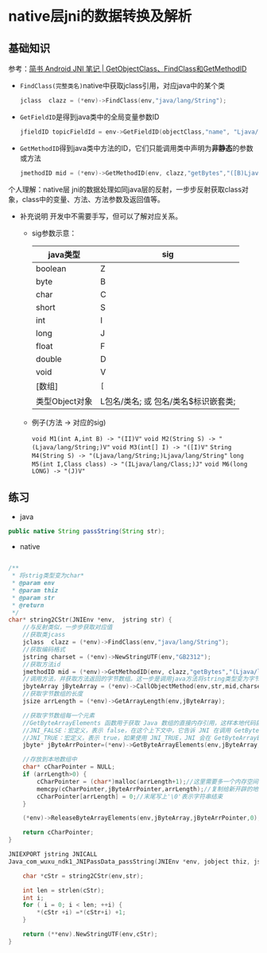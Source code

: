 # native层jni的数据转换及解析

## 基础知识

参考：[简书 Android JNI 笔记 | GetObjectClass、FindClass和GetMethodID](https://www.jianshu.com/p/dddb0ccd476a)

* `FindClass(完整类名)`native中获取jclass引用，对应java中的某个类

    ```c
    jclass  clazz = (*env)->FindClass(env,"java/lang/String");
    ```

* `GetFieldID`是得到java类中的全局变量参数ID

    ```c
    jfieldID topicFieldId = env->GetFieldID(objectClass,"name", "Ljava/lang/String;"); 
    ```

* `GetMethodID`得到java类中方法的ID，它们只能调用类中声明为**非静态**的参数或方法  

    ```c
    jmethodID mid = (*env)->GetMethodID(env, clazz,"getBytes","([B)Ljava/lang/String;")
    ```

个人理解：native层 jni的数据处理如同java层的反射，一步步反射获取class对象，class中的变量、方法、方法参数及返回值等。

* 补充说明
  开发中不需要手写，但可以了解对应关系。
  * sig参数示意：

    |java类型|sig|
    |-|-|
    |boolean|Z|
    |byte|B|
    |char|C|
    |short|S|
    |int|I|
    |long|J|
    |float|F|
    |double|D|
    |void|V|
    |[数组]|`[`|
    |类型Object对象|L包名/类名; 或 包名/类名$标识嵌套类;|

  * 例子(方法 -> 对应的sig)  

    `void M1(int A,int B) -> "(II)V"`
    `void M2(String S) -> "(Ljava/lang/String;)V"`
    `void M3(int[] I) -> "([I)V"`
    `String M4(String S) -> "(Ljava/lang/String;)Ljava/lang/String"`
    `long M5(int I,Class class) -> "(ILjava/lang/Class;)J"`
    `void M6(long LONG) -> "(J)V"`

## 练习

* java

```java
public native String passString(String str);
```

* native

```c

/**
 * 将strig类型变为char*
 * @param env
 * @param thiz
 * @param str
 * @return
 */
char* string2CStr(JNIEnv *env,  jstring str) {
    //与反射类似，一步步获取对应值
    //获取类jcass
    jclass  clazz = (*env)->FindClass(env,"java/lang/String");
    //获取编码格式
    jstring charset = (*env)->NewStringUTF(env,"GB2312");
    //获取方法id
    jmethodID mid = (*env)->GetMethodID(env, clazz,"getBytes","(Ljava/lang/String;)[B");
    //调用方法，并获取方法返回的字节数组。这一步是调用java方法将string类型变为字节数组
    jbyteArray jByteArray = (*env)->CallObjectMethod(env,str,mid,charset);
    //获取字节数组的长度
    jsize arrLength = (*env)->GetArrayLength(env,jByteArray);

    //获取字节数组每一个元素
    //GetByteArrayElements 函数用于获取 Java 数组的直接内存引用，这样本地代码就可以直接访问和修改数组元素。这个函数的第三个参数是一个 jboolean 类型的值，用来指定在访问数组元素后是否需要自动释放数组的引用。
    //JNI_FALSE：宏定义，表示 false，在这个上下文中，它告诉 JNI 在调用 GetByteArrayElements 后不要自动释放 jByteArray 的引用。这意味着你需要在适当的时候手动调用 ReleaseByteArrayElements 来释放引用，否则可能会导致内存泄漏。
    //JNI_TRUE：宏定义，表示 true，如果使用 JNI_TRUE，JNI 会在 GetByteArrayElements 返回后自动释放数组的引用，这通常在你不再需要访问数组元素时使用。
    jbyte* jByteArrPointer=(*env)->GetByteArrayElements(env,jByteArray,JNI_FALSE);

    //存放到本地数组中
    char* cCharPointer = NULL;
    if (arrLength>0) {
        cCharPointer = (char*)malloc(arrLength+1);//这里需要多一个内存空间，因为数组要有'\0'
        memcpy(cCharPointer,jByteArrPointer,arrLength);//复制给新开辟的地址
        cCharPointer[arrLength] = 0;//末尾写上'\0'表示字符串结束
    }

    (*env)->ReleaseByteArrayElements(env,jByteArray,jByteArrPointer,0);//释放旧内存。

    return cCharPointer;
}

JNIEXPORT jstring JNICALL
Java_com_wuxu_ndk1_JNIPassData_passString(JNIEnv *env, jobject thiz, jstring str) {

    char *cStr = string2CStr(env,str);

    int len = strlen(cStr);
    int i;
    for ( i = 0; i < len; ++i) {
        *(cStr +i) =*(cStr+i) +1;
    }

    return (**env).NewStringUTF(env,cStr);
}

```
